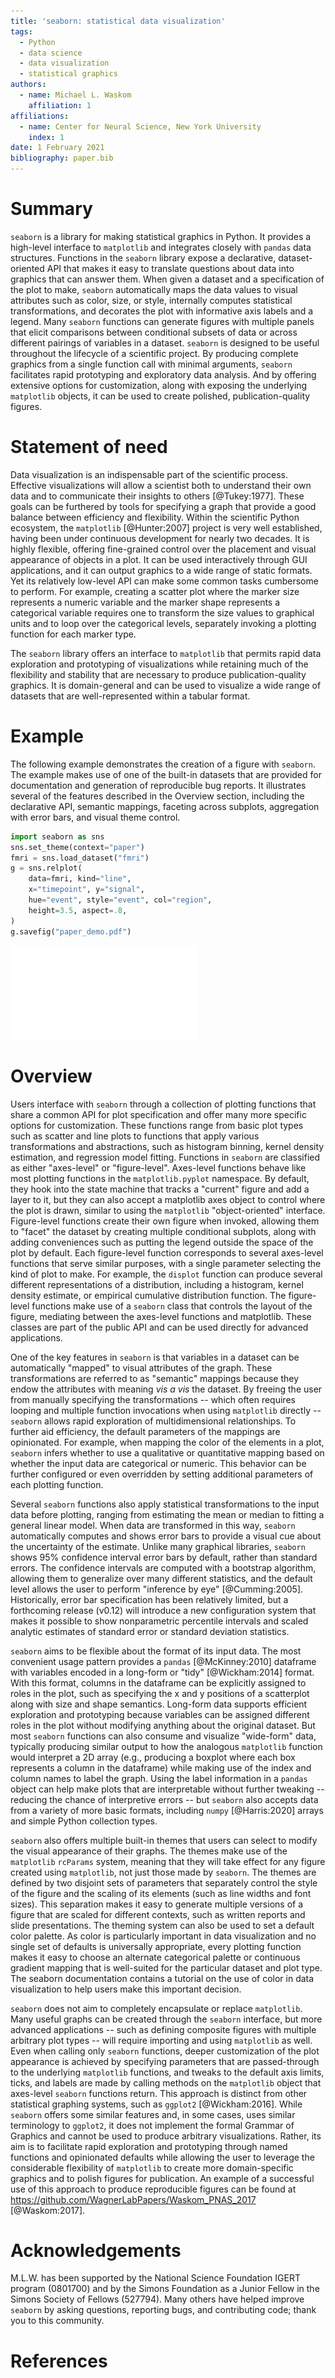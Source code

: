 ```yaml
---
title: 'seaborn: statistical data visualization'
tags:
  - Python
  - data science
  - data visualization
  - statistical graphics
authors:
  - name: Michael L. Waskom
    affiliation: 1
affiliations:
  - name: Center for Neural Science, New York University
    index: 1
date: 1 February 2021
bibliography: paper.bib
---
```


# Summary

`seaborn` is a library for making statistical graphics in Python. It provides a high-level interface to `matplotlib` and integrates closely with `pandas` data structures. Functions in the `seaborn` library expose a declarative, dataset-oriented API that makes it easy to translate questions about data into graphics that can answer them. When given a dataset and a specification of the plot to make, `seaborn` automatically maps the data values to visual attributes such as color, size, or style, internally computes statistical transformations, and decorates the plot with informative axis labels and a legend. Many `seaborn` functions can generate figures with multiple panels that elicit comparisons between conditional subsets of data or across different pairings of variables in a dataset. `seaborn` is designed to be useful throughout the lifecycle of a scientific project. By producing complete graphics from a single function call with minimal arguments, `seaborn` facilitates rapid prototyping and exploratory data analysis. And by offering extensive options for customization, along with exposing the underlying `matplotlib` objects, it can be used to create polished, publication-quality figures.

# Statement of need

Data visualization is an indispensable part of the scientific process. Effective visualizations will allow a scientist both to understand their own data and to communicate their insights to others [@Tukey:1977]. These goals can be furthered by tools for specifying a graph that provide a good balance between efficiency and flexibility. Within the scientific Python ecosystem, the `matplotlib` [@Hunter:2007] project is very well established, having been under continuous development for nearly two decades. It is highly flexible, offering fine-grained control over the placement and visual appearance of objects in a plot. It can be used interactively through GUI applications, and it can output graphics to a wide range of static formats. Yet its relatively low-level API can make some common tasks cumbersome to perform. For example, creating a scatter plot where the marker size represents a numeric variable and the marker shape represents a categorical variable requires one to transform the size values to graphical units and to loop over the categorical levels, separately invoking a plotting function for each marker type.

The `seaborn` library offers an interface to `matplotlib` that permits rapid data exploration and prototyping of visualizations while retaining much of the flexibility and stability that are necessary to produce publication-quality graphics. It is domain-general and can be used to visualize a wide range of datasets that are well-represented within a tabular format.

# Example

The following example demonstrates the creation of a figure with `seaborn`. The example makes use of one of the built-in datasets that are provided for documentation and generation of reproducible bug reports. It illustrates several of the features described in the Overview section, including the declarative API, semantic mappings, faceting across subplots, aggregation with error bars, and visual theme control.

```python
import seaborn as sns 
sns.set_theme(context="paper")
fmri = sns.load_dataset("fmri")
g = sns.relplot(
    data=fmri, kind="line",
    x="timepoint", y="signal",
    hue="event", style="event", col="region",
    height=3.5, aspect=.8,
)
g.savefig("paper_demo.pdf")
```

![An example `seaborn` figure demonstrating some of its key features. The image was generated using seaborn v0.11.1.](paper_demo.pdf)

# Overview

Users interface with `seaborn` through a collection of plotting functions that share a common API for plot specification and offer many more specific options for customization. These functions range from basic plot types such as scatter and line plots to functions that apply various transformations and abstractions, such as histogram binning, kernel density estimation, and regression model fitting. Functions in `seaborn` are classified as either "axes-level" or "figure-level". Axes-level functions behave like most plotting functions in the `matplotlib.pyplot` namespace. By default, they hook into the state machine that tracks a "current" figure and add a layer to it, but they can also accept a matplotlib axes object to control where the plot is drawn, similar to using the `matplotlib` "object-oriented" interface. Figure-level functions create their own figure when invoked, allowing them to "facet" the dataset by creating multiple conditional subplots, along with adding conveniences such as putting the legend outside the space of the plot by default. Each figure-level function corresponds to several axes-level functions that serve similar purposes, with a single parameter selecting the kind of plot to make. For example, the `displot` function can produce several different representations of a distribution, including a histogram, kernel density estimate, or empirical cumulative distribution function. The figure-level functions make use of a `seaborn` class that controls the layout of the figure, mediating between the axes-level functions and matplotlib. These classes are part of the public API and can be used directly for advanced applications.

One of the key features in `seaborn` is that variables in a dataset can be automatically "mapped" to visual attributes of the graph. These transformations are referred to as "semantic" mappings because they endow the attributes with meaning *vis a vis* the dataset. By freeing the user from manually specifying the transformations -- which often requires looping and multiple function invocations when using `matplotlib` directly -- `seaborn` allows rapid exploration of multidimensional relationships. To further aid efficiency, the default parameters of the mappings are opinionated. For example, when mapping the color of the elements in a plot, `seaborn` infers whether to use a qualitative or quantitative mapping based on whether the input data are categorical or numeric. This behavior can be further configured or even overridden by setting additional parameters of each plotting function.

Several `seaborn` functions also apply statistical transformations to the input data before plotting, ranging from estimating the mean or median to fitting a general linear model. When data are transformed in this way, `seaborn` automatically computes and shows error bars to provide a visual cue about the uncertainty of the estimate. Unlike many graphical libraries, `seaborn` shows 95% confidence interval error bars by default, rather than standard errors. The confidence intervals are computed with a bootstrap algorithm, allowing them to generalize over many different statistics, and the default level allows the user to perform "inference by eye" [@Cumming:2005]. Historically, error bar specification has been relatively limited, but a forthcoming release (v0.12) will introduce a new configuration system that makes it possible to show nonparametric percentile intervals and scaled analytic estimates of standard error or standard deviation statistics.

`seaborn` aims to be flexible about the format of its input data. The most convenient usage pattern provides a `pandas` [@McKinney:2010] dataframe with variables encoded in a long-form or "tidy" [@Wickham:2014] format. With this format, columns in the dataframe can be explicitly assigned to roles in the plot, such as specifying the x and y positions of a scatterplot along with size and shape semantics. Long-form data supports efficient exploration and prototyping because variables can be assigned different roles in the plot without modifying anything about the original dataset. But most `seaborn` functions can also consume and visualize "wide-form" data, typically producing similar output to how the analogous `matplotlib` function would interpret a 2D array (e.g., producing a boxplot where each box represents a column in the dataframe) while making use of the index and column names to label the graph. Using the label information in a `pandas` object can help make plots that are interpretable without further tweaking -- reducing the chance of interpretive errors -- but `seaborn` also accepts data from a variety of more basic formats, including `numpy` [@Harris:2020] arrays and simple Python collection types.

`seaborn` also offers multiple built-in themes that users can select to modify the visual appearance of their graphs. The themes make use of the `matplotlib` `rcParams` system, meaning that they will take effect for any figure created using `matplotlib`, not just those made by `seaborn`. The themes are defined by two disjoint sets of parameters that separately control the style of the figure and the scaling of its elements (such as line widths and font sizes). This separation makes it easy to generate multiple versions of a figure that are scaled for different contexts, such as written reports and slide presentations. The theming system can also be used to set a default color palette. As color is particularly important in data visualization and no single set of defaults is universally appropriate, every plotting function makes it easy to choose an alternate categorical palette or continuous gradient mapping that is well-suited for the particular dataset and plot type. The seaborn documentation contains a tutorial on the use of color in data visualization to help users make this important decision.

`seaborn` does not aim to completely encapsulate or replace `matplotlib`. Many useful graphs can be created through the `seaborn` interface, but more advanced applications -- such as defining composite figures with multiple arbitrary plot types -- will require importing and using `matplotlib` as well. Even when calling only `seaborn` functions, deeper customization of the plot appearance is achieved by specifying parameters that are passed-through to the underlying `matplotlib` functions, and tweaks to the default axis limits, ticks, and labels are made by calling methods on the `matplotlib` object that axes-level `seaborn` functions return. This approach is distinct from other statistical graphing systems, such as `ggplot2` [@Wickham:2016]. While `seaborn` offers some similar features and, in some cases, uses similar terminology to `ggplot2`, it does not implement the formal Grammar of Graphics and cannot be used to produce arbitrary visualizations. Rather, its aim is to facilitate rapid exploration and prototyping through named functions and opinionated defaults while allowing the user to leverage the considerable flexibility of `matplotlib` to create more domain-specific graphics and to polish figures for publication. An example of a successful use of this approach to produce reproducible figures can be found at https://github.com/WagnerLabPapers/Waskom_PNAS_2017 [@Waskom:2017].

# Acknowledgements

M.L.W. has been supported by the National Science Foundation IGERT program (0801700) and by the Simons Foundation as a Junior Fellow in the Simons Society of Fellows (527794). Many others have helped improve `seaborn` by asking questions, reporting bugs, and contributing code; thank you to this community.

# References
